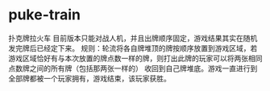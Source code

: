 # puke-train
扑克牌拉火车
目前版本只能对战人机，并且出牌顺序固定，游戏结果其实在随机发完牌后已经定下来。
规则：轮流将各自牌堆顶的牌按顺序放置到游戏区域，若游戏区域恰好有与本次放置的牌点数一样的牌，则打出此牌的玩家可以将两张相同点数牌之间的所有牌（包括那两张一样的）
收回到自己牌堆底。游戏一直进行到全部牌都被一个玩家拥有，游戏结束，该玩家获胜。
